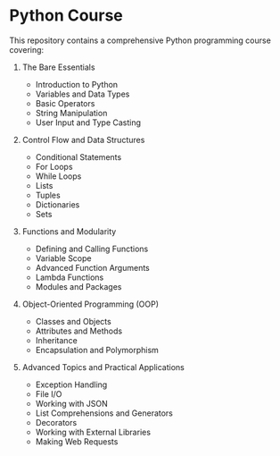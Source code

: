 # Python Course

This repository contains a comprehensive Python programming course covering:

1. The Bare Essentials
   - Introduction to Python
   - Variables and Data Types
   - Basic Operators
   - String Manipulation
   - User Input and Type Casting

2. Control Flow and Data Structures
   - Conditional Statements
   - For Loops
   - While Loops
   - Lists
   - Tuples
   - Dictionaries
   - Sets

3. Functions and Modularity
   - Defining and Calling Functions
   - Variable Scope
   - Advanced Function Arguments
   - Lambda Functions
   - Modules and Packages

4. Object-Oriented Programming (OOP)
   - Classes and Objects
   - Attributes and Methods
   - Inheritance
   - Encapsulation and Polymorphism

5. Advanced Topics and Practical Applications
   - Exception Handling
   - File I/O
   - Working with JSON
   - List Comprehensions and Generators
   - Decorators
   - Working with External Libraries
   - Making Web Requests
